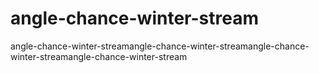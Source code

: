 # angle-chance-winter-stream
angle-chance-winter-streamangle-chance-winter-streamangle-chance-winter-streamangle-chance-winter-stream
